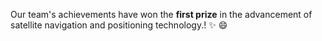 Our team's achievements have won the **first prize** in the advancement of satellite navigation and positioning technology.! :sparkles: :smile: